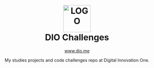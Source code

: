 <h1 align="center">
    <img alt="LOGO" height="90px" src="https://hermes.digitalinnovation.one/site/images/logo-footer.png" />
    <br>
    DIO Challenges
</h1>

<p align="center"><a href="http://www.dio.me" target="_blank">www.dio.me</a></p>

<p align="center">My studies projects and code challenges repo at Digital Innovation One.</p>